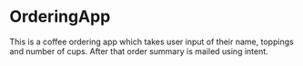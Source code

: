 # OrderingApp
This is a coffee ordering app which takes user input of their name, toppings and number of cups. After that order summary is mailed using intent.
